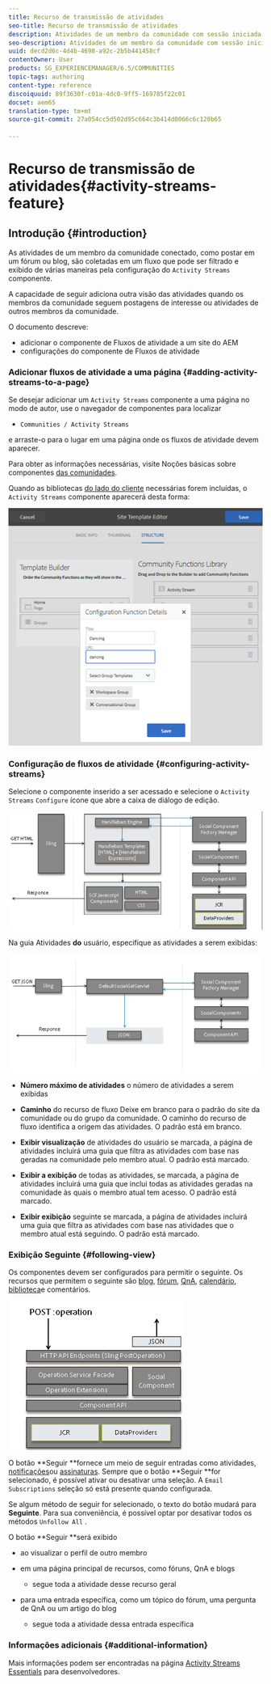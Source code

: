 ```yaml
---
title: Recurso de transmissão de atividades
seo-title: Recurso de transmissão de atividades
description: Atividades de um membro da comunidade com sessão iniciada
seo-description: Atividades de um membro da comunidade com sessão iniciada
uuid: decd2d6c-4d4b-4698-a92c-2b5b441458cf
contentOwner: User
products: SG_EXPERIENCEMANAGER/6.5/COMMUNITIES
topic-tags: authoring
content-type: reference
discoiquuid: 89f3630f-c01a-4dc0-9ff5-169785f22c01
docset: aem65
translation-type: tm+mt
source-git-commit: 27a054cc5d502d95c664c3b414d0066c6c120b65

---
```



# Recurso de transmissão de atividades{#activity-streams-feature}

## Introdução {#introduction}

As atividades de um membro da comunidade conectado, como postar em um fórum ou blog, são coletadas em um fluxo que pode ser filtrado e exibido de várias maneiras pela configuração do `Activity Streams` componente.

A capacidade de seguir adiciona outra visão das atividades quando os membros da comunidade seguem postagens de interesse ou atividades de outros membros da comunidade.

O documento descreve:

* adicionar o componente de Fluxos de atividade a um site do AEM
* configurações do componente de Fluxos de atividade

### Adicionar fluxos de atividade a uma página {#adding-activity-streams-to-a-page}

Se desejar adicionar um `Activity Streams` componente a uma página no modo de autor, use o navegador de componentes para localizar

* `Communities / Activity Streams`

e arraste-o para o lugar em uma página onde os fluxos de atividade devem aparecer.

Para obter as informações necessárias, visite Noções básicas sobre componentes [das comunidades](/help/communities/basics.md).

Quando as bibliotecas [do lado do cliente](/help/communities/essentials-activities.md#essentials-for-client-side) necessárias forem incluídas, o `Activity Streams` componente aparecerá desta forma:

![chlimage_1-24](assets/chlimage_1-24.png)

### Configuração de fluxos de atividade {#configuring-activity-streams}

Selecione o componente inserido a ser acessado e selecione o `Activity Streams` `Configure` ícone que abre a caixa de diálogo de edição.

![chlimage_1-25](assets/chlimage_1-25.png)

Na guia Atividades **do** usuário, especifique as atividades a serem exibidas:

![chlimage_1-26](assets/chlimage_1-26.png)

* **Número máximo de atividades** o número de atividades a serem exibidas

* **Caminho** do recurso de fluxo Deixe em branco para o padrão do site da comunidade ou do grupo da comunidade. O caminho do recurso de fluxo identifica a origem das atividades. O padrão está em branco.

* **Exibir visualização** de atividades do usuário se marcada, a página de atividades incluirá uma guia que filtra as atividades com base nas geradas na comunidade pelo membro atual. O padrão está marcado.

* **Exibir a exibição** de todas as atividades, se marcada, a página de atividades incluirá uma guia que inclui todas as atividades geradas na comunidade às quais o membro atual tem acesso. O padrão está marcado.

* **Exibir exibição** seguinte se marcada, a página de atividades incluirá uma guia que filtra as atividades com base nas atividades que o membro atual está seguindo. O padrão está marcado.

### Exibição Seguinte {#following-view}

Os componentes devem ser configurados para permitir o seguinte. Os recursos que permitem o seguinte são [blog](/help/communities/blog-feature.md), [fórum](/help/communities/forum.md), [QnA](/help/communities/working-with-qna.md), [calendário](/help/communities/calendar.md), [biblioteca](/help/communities/file-library.md)[](/help/communities/comments.md)e comentários.

![chlimage_1-27](assets/chlimage_1-27.png)

O botão **Seguir **fornece um meio de seguir entradas como atividades, [notificações](/help/communities/notifications.md)ou [assinaturas](/help/communities/subscriptions.md). Sempre que o botão **Seguir **for selecionado, é possível ativar ou desativar uma seleção. A `Email Subscriptions` seleção só está presente quando configurada.

Se algum método de seguir for selecionado, o texto do botão mudará para **Seguinte**. Para sua conveniência, é possível optar por desativar todos os métodos `Unfollow All` .

O botão **Seguir **será exibido

* ao visualizar o perfil de outro membro
* em uma página principal de recursos, como fóruns, QnA e blogs

   * segue toda a atividade desse recurso geral

* para uma entrada específica, como um tópico do fórum, uma pergunta de QnA ou um artigo do blog

   * segue toda a atividade dessa entrada específica

### Informações adicionais {#additional-information}

Mais informações podem ser encontradas na página [Activity Streams Essentials](/help/communities/essentials-activities.md) para desenvolvedores.
